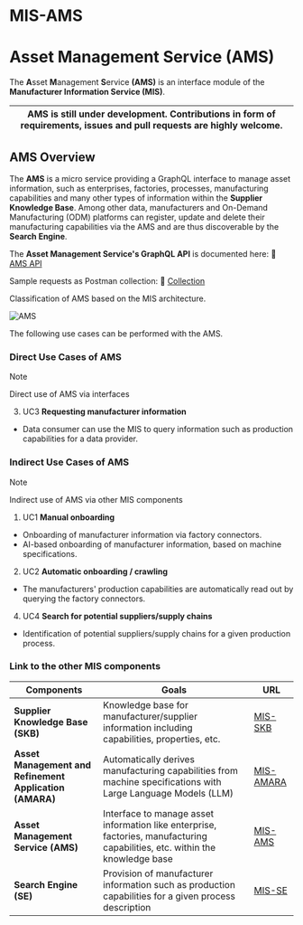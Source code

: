 # MIS-AMS

# Asset Management Service (AMS)

The **A**sset **M**anagement **S**ervice **(AMS)** is an interface module of the **Manufacturer Information Service (MIS)**.

| AMS is still under development. Contributions in form of requirements, issues and pull requests are highly welcome. |
|-----------------------------|

## AMS Overview

The **AMS** is a micro service providing a GraphQL interface to manage asset information, such as enterprises, factories, processes, manufacturing capabilities and many other types of information within the **Supplier Knowledge Base**. 
Among other data, manufacturers and On-Demand Manufacturing (ODM) platforms can register, update and delete their manufacturing capabilities via the AMS and are thus discoverable by the **Search Engine**. 

The **Asset Management Service's GraphQL API** is documented here: :blue_book: [AMS API](https://www.smartfactoryweb.de/assetmanagementservice/schema-doc/)

Sample requests as Postman collection: :blue_book: [Collection](https://www.smartfactoryweb.de/assetmanagementservice/requestcollection/AssetManagementService.postman_collection.json)

Classification of AMS based on the MIS architecture.

![AMS](/../main/docs/src/images/AMS.PNG)

The following use cases can be performed with the AMS.

### Direct Use Cases of AMS
> [!NOTE]
> Direct use of AMS via interfaces
3. UC3 **Requesting manufacturer information**
- Data consumer can use the MIS to query information such as production capabilities for a data provider.

### Indirect Use Cases of AMS
> [!NOTE]
> Indirect use of AMS via other MIS components
1. UC1 **Manual onboarding**
- Onboarding of manufacturer information via factory connectors.
- AI-based onboarding of manufacturer information, based on machine specifications.
2. UC2 **Automatic onboarding / crawling**
- The manufacturers' production capabilities are automatically read out by querying the factory connectors.
4. UC4 **Search for potential suppliers/supply chains**
- Identification of potential suppliers/supply chains for a given production process.

### Link to the other MIS components

| Components    | Goals         | URL           |
| ------------- | ------------- | ------------- |
| **Supplier Knowledge Base (SKB)** | Knowledge base for manufacturer/supplier information including capabilities, properties, etc. | [MIS-SKB](https://github.com/FraunhoferIOSB/MIS-SKB)  |
| **Asset Management and Refinement Application (AMARA)**  | Automatically derives manufacturing capabilities from machine specifications with Large Language Models (LLM)  | [MIS-AMARA](https://github.com/FraunhoferIOSB/MIS-AMARA) |
| **Asset Management Service (AMS)**  | Interface to manage asset information like enterprise, factories, manufacturing capabilities, etc. within the knowledge base |[MIS-AMS](https://github.com/FraunhoferIOSB/MIS-AMS)  |
| **Search Engine (SE)**  | Provision of manufacturer information such as production capabilities for a given process description  | [MIS-SE](https://github.com/FraunhoferIOSB/MIS-SE)  |

